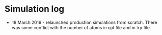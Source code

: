 # Simulation log
- 18 March 2019 - relaunched production simulations from scratch. There was some conflict with the number of atoms in cpt file and in trp file.